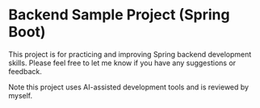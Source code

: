 # Backend Sample Project (Spring Boot)

This project is for practicing and improving Spring backend development skills.
Please feel free to let me know if you have any suggestions or feedback.

Note this project uses AI-assisted development tools and is reviewed by myself.
